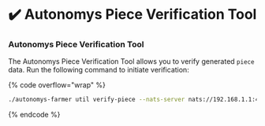 # ✔️ Autonomys Piece Verification Tool

### Autonomys Piece Verification Tool

The Autonomys Piece Verification Tool allows you to verify generated `piece` data. Run the following command to initiate verification:

{% code overflow="wrap" %}
```bash
./autonomys-farmer util verify-piece --nats-server nats://192.168.1.1:4222 --nats-server nats://192.168.1.2:4222 --nats-server nats://192.168.1.3:4222
```
{% endcode %}



